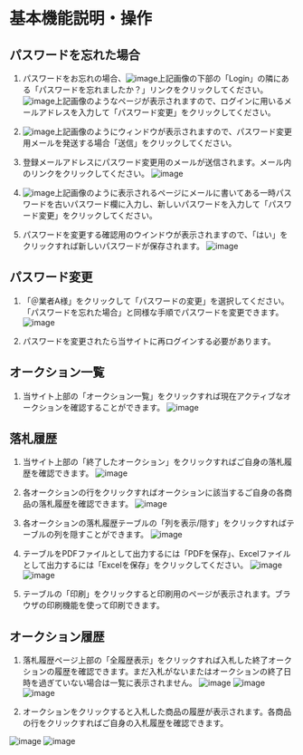 基本機能説明・操作
==================

パスワードを忘れた場合
----------------------

1.  パスワードをお忘れの場合、![image](fig/img5.png)上記画像の下部の「Login」の隣にある「パスワードを忘れましたか？」リンクをクリックしてください。![image](fig/img6.png)上記画像のようなページが表示されますので、ログインに用いるメールアドレスを入力して「パスワード変更」をクリックしてください。

2.  ![image](fig/img7.png)上記画像のようにウィンドウが表示されますので、パスワード変更用メールを発送する場合「送信」をクリックしてください。

3.  登録メールアドレスにパスワード変更用のメールが送信されます。メール内のリンクをクリックしてください。
![image](fig/img8.png)

4. ![image](fig/img9.png)上記画像のように表示されるページにメールに書いてある一時パスワードを古いパスワード欄に入力し、新しいパスワードを入力して「パスワード変更」をクリックしてください。

5.  パスワードを変更する確認用のウインドウが表示されますので、「はい」をクリックすれば新しいパスワードが保存されます。
![image](fig/img10.png)

パスワード変更
--------------

1.  「＠業者A様」をクリックして「パスワードの変更」を選択してください。「パスワードを忘れた場合」と同様な手順でパスワードを変更できます。
![image](fig/img11.png) 

2.  パスワードを変更されたら当サイトに再ログインする必要があります。

オークション一覧
---------------

1.  当サイト上部の「オークション一覧」をクリックすれば現在アクティブなオークションを確認することができます。
![image](fig/img3.png)

落札履歴
---------

1.  当サイト上部の「終了したオークション」をクリックすればご自身の落札履歴を確認できます。
![image](fig/img12.png)

2.  各オークションの行をクリックすればオークションに該当するご自身の各商品の落札履歴を確認できます。
![image](fig/img13.png)

3.  各オークションの落札履歴テーブルの「列を表示/隠す」をクリックすればテーブルの列を隠すことができます。
![image](fig/img14.png)

4.  テーブルをPDFファイルとして出力するには「PDFを保存」、Excelファイルとして出力するには「Excelを保存」をクリックしてください。
![image](fig/img15.png)
![image](fig/img16.png)

5.  テーブルの「印刷」をクリックすると印刷用のページが表示されます。ブラウザの印刷機能を使って印刷できます。

オークション履歴
---------------

1.  落札履歴ページ上部の「全履歴表示」をクリックすれば入札した終了オークションの履歴を確認できます。まだ入札がないまたはオークションの終了日時を過ぎていない場合は一覧に表示されません。
![image](fig/img17.png)
![image](fig/img18.png)
![image](fig/img19.png)

2.  オークションをクリックすると入札した商品の履歴が表示されます。各商品の行をクリックすればご自身の入札履歴を確認できます。

![image](fig/img20.png)
![image](fig/img21.png)

